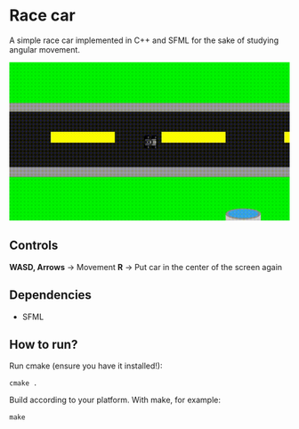 # Race car

A simple race car implemented in C++ and SFML for the sake of studying angular movement.

![Car racing gif](car.gif)

## Controls
**WASD, Arrows** -> Movement
**R** -> Put car in the center of the screen again


## Dependencies
- SFML

## How to run?
Run cmake (ensure you have it installed!):
```
cmake .
```

Build according to your platform. With make, for example:
```
make
```